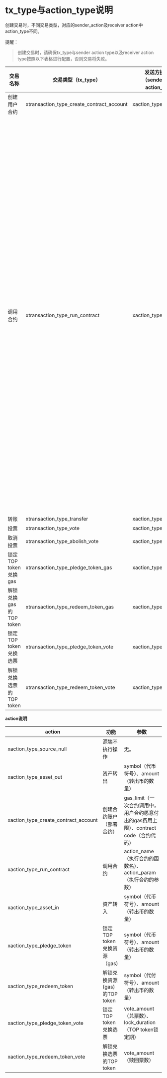 # tx_type与action_type说明

创建交易时，不同交易类型，对应的sender_action及receiver action中action_type不同。

提醒：

> 创建交易时，请确保tx_type与sender action type以及receiver action type按照以下表格进行配置，否则交易将失败。

| 交易名称                | 交易类型（tx_type）                       | 发送方执行类型（sender_action action_type） | 接收方执行类型（receiver_action action_type） | 备注                                                         |
| ----------------------- | ----------------------------------------- | ------------------------------------------- | --------------------------------------------- | ------------------------------------------------------------ |
| 创建用户合约            | xtransaction_type_create_contract_account | xaction_type_asset_out                      | xaction_type_create_contract_account          |                                                              |
| 调用合约                | xtransaction_type_run_contract            | xaction_type_asset_out                      | xaction_type_run_contract                     | 调用合约交易包括：<br/>注册节点；<br/>注销节点；<br/>赎回节点保证金；<br/>更新节点类型；<br/>减少节点保证金；<br/>增加节点保证金；<br/>设置节点昵称；<br/>设置分红比例；<br/>领取节点奖励；<br/>领取投票者分红；<br/>提交提案；<br/>撤回提案；<br/>TCC表决提案。 |
| 转账                    | xtransaction_type_transfer                | xaction_type_asset_out                      | xaction_type_asset_in                         |                                                              |
| 投票                    | xtransaction_type_vote                    | xaction_type_source_null                    | xaction_type_run_contract                     |                                                              |
| 取消投票                | xtransaction_type_abolish_vote            | xaction_type_source_null                    | xaction_type_run_contract                     |                                                              |
| 锁定TOP token兑换gas    | xtransaction_type_pledge_token_gas        | xaction_type_source_null                    | xaction_type_pledge_token                     |                                                              |
| 解锁兑换gas的TOP token  | xtransaction_type_redeem_token_gas        | xaction_type_source_null                    | xaction_type_redeem_token                     |                                                              |
| 锁定TOP token兑换选票   | xtransaction_type_pledge_token_vote       | xaction_type_source_null                    | xaction_type_pledge_token_vote                |                                                              |
| 解锁兑换选票的TOP token | xtransaction_type_redeem_token_vote       | xaction_type_source_null                    | xaction_type_pledge_token_vote                |                                                              |

**action说明**

| action                               | 功能                         | 参数                                                         |
| ------------------------------------ | ---------------------------- | ------------------------------------------------------------ |
| xaction_type_source_null             | 源端不执行操作               | 无。                                                         |
| xaction_type_asset_out               | 资产转出                     | symbol（代币符号）、amount（转出币的数量）                   |
| xaction_type_create_contract_account | 创建合约账户（部署合约）     | gas_limit（一次合约调用中，用户合约愿意付出的gas费用上限）、contract code（合约代码） |
| xaction_type_run_contract            | 调用合约                     | action_name（执行合约的函数名）、action_param（执行合约的参数） |
| xaction_type_asset_in                | 资产转入                     | symbol（代币符号）、amount（转出币的数量）                   |
| xaction_type_pledge_token            | 锁定TOP token兑换资源（gas)  | symbol（代币符号）、amount（转出币的数量）                   |
| xaction_type_redeem_token            | 解锁兑换资源(gas)的TOP token | symbol（代付符号）、amount（转出币的数量）                   |
| xaction_type_pledge_token_vote       | 锁定TOP token兑换选票        | vote_amount（兑票数）、lock_duration（TOP token锁定期）      |
| xaction_type_redeem_token_vote       | 解锁兑换选票的TOP token      | vote_amount（赎回票数）                                      |
